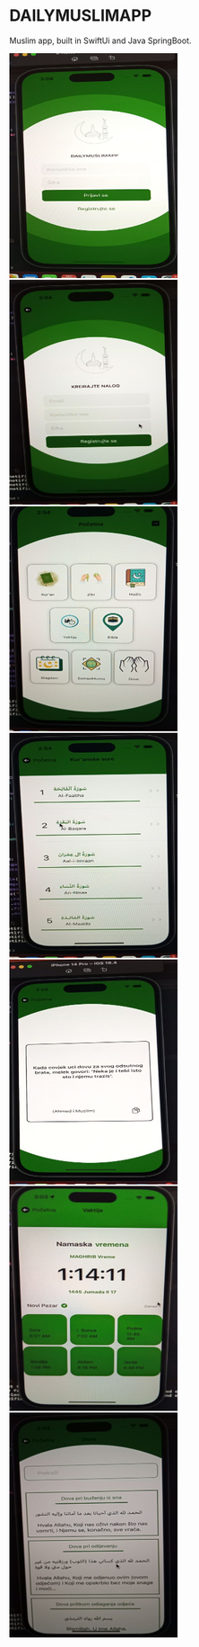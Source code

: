 # DAILYMUSLIMAPP
<div class="w3-container">
  <p>Muslim app, built in SwiftUi and Java SpringBoot.</p>
   <img height="400" width="300"  src="img/img2.jpeg" alt="image">
   <img  height="400" width="300" src="img/img3.jpeg" alt="image">
   <img  height="400" width="300" src="img/img1.jpeg" alt="image">
   <img  height="400" width="300" src="img/img7.jpeg" alt="image">
   <img  height="400" width="300" src="img/img6.jpeg" alt="image">
   <img  height="400" width="300" src="img/img5.jpeg" alt="image">
   <img  height="400" width="300" src="img/img4.jpeg" alt="image">
</div>
